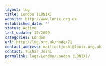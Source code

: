 ```yaml
---
layout: lug
title: London (LONIX)
website: http://www.lonix.org.uk
established_date: ''
status: Active
last_update: 12/2009
categories: London
url: http://lug.org.uk/node/71
contact_address: mailto:tjoshi@lonix.org.uk
contact: Tushar Joshi
permalink: lugs/London/London (LONIX)/
---
```

